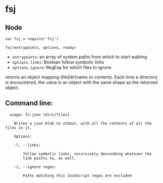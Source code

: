 # fsj

## Node
```
var fsj = require('fsj')

fsj(entrypoints, options, ready)
```

- `entrypoints`: an array of system paths from which to start walking
- `options.links`: Boolean follow symbolic links
- `options.ignore`: RegExp for which files to ignore.

returns an object mapping (file|dir)name to contents. Each time a directory is
encountered, the value is an object with the same shape as the returned object.

## Command line:
```
  usage: fs-json [dirs|files]

    Writes a json blob to stdout, with all the contents of all the files in it.

    Options:

    -l, --links:

        follow symbolic links, recursively descending whatever the
        link points to, as well.

    -i, --ignore regex:

        Paths matching this JavaScript regex are excluded
```
